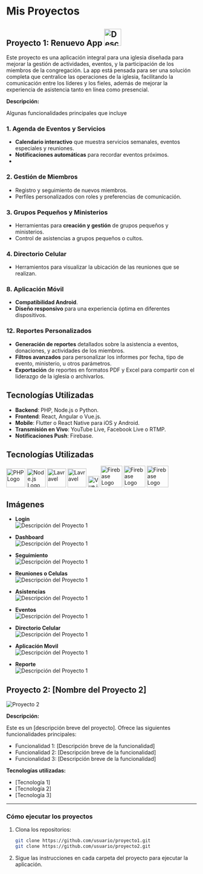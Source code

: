 # Mis Proyectos

## Proyecto 1: Renuevo App <img src="RenuevoApp/imagen_pest.png" alt="Descripción del Proyecto 1" width="45" />

Este proyecto es una aplicación integral para una iglesia diseñada para mejorar la gestión de actividades, eventos, y la participación de los miembros de la congregación. La app está pensada para ser una solución completa que centralice las operaciones de la iglesia, facilitando la comunicación entre los líderes y los fieles, además de mejorar la experiencia de asistencia tanto en línea como presencial.

**Descripción:**

Algunas funcionalidades principales que incluye 

### 1. Agenda de Eventos y Servicios
- **Calendario interactivo** que muestra servicios semanales, eventos especiales y reuniones.
- **Notificaciones automáticas** para recordar eventos próximos.
- 
### 2. Gestión de Miembros
- Registro y seguimiento de nuevos miembros.
- Perfiles personalizados con roles y preferencias de comunicación.

### 3. Grupos Pequeños y Ministerios
- Herramientas para **creación y gestión** de grupos pequeños y ministerios.
- Control de asistencias a grupos pequeños o cultos.

### 4. Directorio Celular
- Herramientos para visualizar la ubicación de las reuniones que se realizan.

### 8. Aplicación Móvil
- **Compatibilidad Android**.
- **Diseño responsivo** para una experiencia óptima en diferentes dispositivos.

### 12. Reportes Personalizados
- **Generación de reportes** detallados sobre la asistencia a eventos, donaciones, y actividades de los miembros.
- **Filtros avanzados** para personalizar los informes por fecha, tipo de evento, ministerio, u otros parámetros.
- **Exportación** de reportes en formatos PDF y Excel para compartir con el liderazgo de la iglesia o archivarlos.

## Tecnologías Utilizadas
- **Backend**: PHP, Node.js o Python.
- **Frontend**: React, Angular o Vue.js.
- **Mobile**: Flutter o React Native para iOS y Android.
- **Transmisión en Vivo**: YouTube Live, Facebook Live o RTMP.
- **Notificaciones Push**: Firebase.

## Tecnologías Utilizadas

  <img src="https://upload.wikimedia.org/wikipedia/commons/2/27/PHP-logo.svg" alt="PHP Logo" width="50" />
  <img src="https://upload.wikimedia.org/wikipedia/commons/d/d9/Node.js_logo.svg" alt="Node.js Logo" width="50" />
  <img src="https://upload.wikimedia.org/wikipedia/commons/9/9a/Laravel.svg" alt="Lavravel" width="50" />
  <img src="https://upload.wikimedia.org/wikipedia/commons/5/51/Mysql.svg" alt="Lavravel" width="50" />
  <img src="https://vuejs.org/images/logo.png" alt="Vue.js Logo" width="30" />
  <img src="https://upload.wikimedia.org/wikipedia/commons/9/99/Unofficial_JavaScript_logo_2.svg" alt="Firebase Logo" width="57" />
  <img src="https://upload.wikimedia.org/wikipedia/commons/f/f5/Typescript.svg" alt="Firebase Logo" width="57" />
  <img src="https://upload.wikimedia.org/wikipedia/commons/b/bd/Firebase_Logo.png" alt="Firebase Logo" width="57" />



## Imágenes

- **Login**  
  <img src="RenuevoApp/Login.png" alt="Descripción del Proyecto 1" />

- **Dashboard**  
  <img src="RenuevoApp/Dashboard.png" alt="Descripción del Proyecto 1" />

- **Seguimiento**  
  <img src="RenuevoApp/Seguimiento.png" alt="Descripción del Proyecto 1" />

- **Reuniones o Celulas**  
  <img src="RenuevoApp/Celulas.png" alt="Descripción del Proyecto 1" />

- **Asistencias**  
  <img src="RenuevoApp/Asistencia Celula.png" alt="Descripción del Proyecto 1" />
  
- **Eventos**  
  <img src="RenuevoApp/eventos.png" alt="Descripción del Proyecto 1" />

- **Directorio Celular**  
  <img src="RenuevoApp/Directorio Celular.png" alt="Descripción del Proyecto 1" />

- **Aplicación Movil**  
  <img src="RenuevoApp/movil.png" alt="Descripción del Proyecto 1" />

- **Reporte**  
  <img src="RenuevoApp/ReporteConsolidación.png" alt="Descripción del Proyecto 1" />


## Proyecto 2: [Nombre del Proyecto 2]

![Proyecto 2](ruta/a/la/imagen-del-proyecto2.png)

**Descripción:**

Este es un [descripción breve del proyecto]. Ofrece las siguientes funcionalidades principales:

- Funcionalidad 1: [Descripción breve de la funcionalidad]
- Funcionalidad 2: [Descripción breve de la funcionalidad]
- Funcionalidad 3: [Descripción breve de la funcionalidad]

**Tecnologías utilizadas:**
- [Tecnología 1]
- [Tecnología 2]
- [Tecnología 3]

---

### Cómo ejecutar los proyectos

1. Clona los repositorios:
    ```bash
    git clone https://github.com/usuario/proyecto1.git
    git clone https://github.com/usuario/proyecto2.git
    ```

2. Sigue las instrucciones en cada carpeta del proyecto para ejecutar la aplicación.

